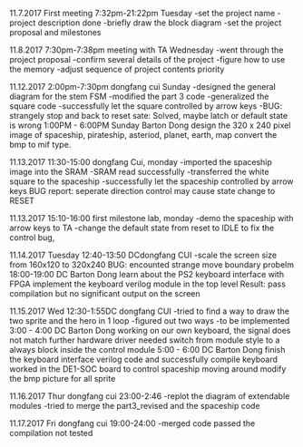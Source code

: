 11.7.2017 First meeting 7:32pm-21:22pm Tuesday
	-set the project name
	-project description done
	-briefly draw the block diagram
	-set the project proposal and milestones

11.8.2017 7:30pm-7:38pm meeting with TA Wednesday 
	-went through the project proposal
	-confirm several details of the project
	-figure how to use the memory
	-adjust sequence of project contents priority 

11.12.2017 2:00pm-7:30pm dongfang cui  Sunday
	-designed the general diagram for the stem FSM
	-modified the part 3 code 
	-generalized the square code
	-successfully let the square controlled by arrow keys
	-BUG: strangely stop and back to reset sate: Solved, maybe latch or default state is wrong
	1:00PM - 6:00PM Sunday Barton Dong
design the 320 x 240 pixel image of spaceship, pirateship, asteriod, planet, earth, map
convert the bmp to mif type.

11.13.2017 11:30-15:00 dongfang Cui, monday
	-imported the spaceship image into the SRAM
	-SRAM read successfully
	-transferred the white square to the spaceship
	-successfully let the spaceship controlled by arrow keys
BUG report: seperate direction control may cause state change to RESET

11.13.2017 15:10-16:00  first milestone lab, monday
	-demo the spaceship with arrow keys to TA
	-change the default state from reset to IDLE to fix the control bug, 

11.14.2017 Tuesday 12:40-13:50 DCdongfang CUI
	-scale the screen size from 160x120 to 320x240
	BUG: encounted strange move boundary probelm
		         18:00-19:00 DC Barton Dong
learn about the PS2 keyboard interface with FPGA
implement the keyboard verilog module in the top level
Result: pass compilation but no significant output on the screen

11.15.2017 Wed 12:30-1:55DC dongfang CUI
	-tried to find a way to draw the two sprite and the hero in 1 loop
	-figured out two ways
	-to be implemented
	3:00 - 4:00 DC Barton Dong
working on our own keyboard, the signal does not match further hardware driver needed
switch from module style to a always block inside the control module
	5:00 - 6:00 DC Barton Dong
finish the keyboard interface verilog code and successfully compile
keyboard worked in the DE1-SOC board to control spaceship moving around 
modify the bmp picture for all sprite	

11.16.2017 Thur dongfang cui
	23:00-2:46
	-replot the diagram of extendable modules
	-tried to merge the part3_revised and the spaceship code
	
11.17.2017 Fri dongfang cui
	19:00-24:00
	-merged code passed the compilation not tested




